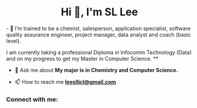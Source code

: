 <h1 align="center">Hi 👋, I'm SL Lee</h1>
- 🌱 I’m trained to be a chemist, salesperson, application specialist, software quality assurance engineer, project manager, data analyst and coach (basic level).

I am currently taking a professional Diploma in Infocomm Technology (Data) and on my progress to get my Master in Computer Science. **

- 💬 Ask me about **My major is in Chemistry and Computer Science.**

- 📫 How to reach me **leesllicl@gmail.com**

<h3 align="left">Connect with me:</h3>
<p align="left">
</p>
